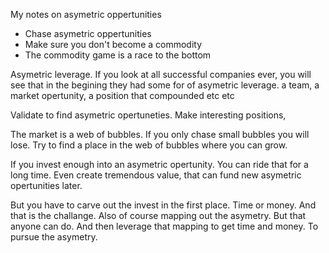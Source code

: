 My notes on asymetric oppertunities<!--more-->

- Chase asymetric oppertunities
- Make sure you don't become a commodity
- The commodity game is a race to the bottom

Asymetric leverage. If you look at all successful companies ever, you will see that in the begining they had some for of asymetric leverage. a team, a market opertunity, a position that compounded etc etc

Validate to find asymetric opertuneties. Make interesting positions,

The market is a web of bubbles. If you only chase small bubbles you will lose.
Try to find a place in the web of bubbles where you can grow.

If you invest enough into an asymetric opertunity. You can ride that for a long time. Even create tremendous value, that can fund new asymetric opertunities later.

But you have to carve out the invest in the first place. Time or money. And that is the challange. Also of course mapping out the asymetry. But that anyone can do. And then leverage that mapping to get time and money. To pursue the asymetry.
